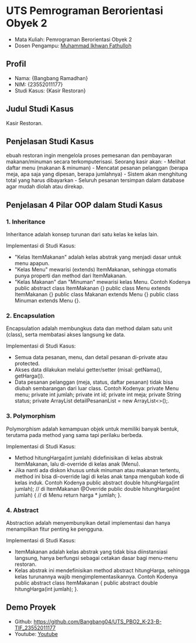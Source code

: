 # UTS Pemrograman Berorientasi Obyek 2
<ul>
  <li>Mata Kuliah: Pemrograman Berorientasi Obyek 2</li>
  <li>Dosen Pengampu: <a href="https://github.com/Muhammad-Ikhwan-Fathulloh">Muhammad Ikhwan Fathulloh</a></li>
</ul>

## Profil
<ul>
  <li>Nama: {Bangbang Ramadhan}</li>
  <li>NIM: {23552011177}</li>
  <li>Studi Kasus: {Kasir Restoran}</li>
</ul>

## Judul Studi Kasus
<p>Kasir Restoran.</p>

## Penjelasan Studi Kasus
<p>ebuah restoran ingin mengelola proses pemesanan dan pembayaran makanan/minuman secara terkomputerisasi. Seorang kasir akan:
- Melihat daftar menu (makanan & minuman)
- Mencatat pesanan pelanggan (berapa meja, apa saja yang dipesan, berapa jumlahnya)
- Sistem akan menghitung total yang harus dibayarkan
- Seluruh pesanan tersimpan dalam database agar mudah diolah atau direkap.</p>

## Penjelasan 4 Pilar OOP dalam Studi Kasus

### 1. Inheritance
<p>Inheritance adalah konsep turunan dari satu kelas ke kelas lain.

Implementasi di Studi Kasus:
- "Kelas ItemMakanan" adalah kelas abstrak yang menjadi dasar untuk menu apapun.
- "Kelas Menu" mewarisi (extends) ItemMakanan, sehingga otomatis punya properti dan method dari ItemMakanan.
- "Kelas Makanan" dan "Minuman" mewarisi kelas Menu.
  Contoh Kodenya 
public abstract class ItemMakanan {}
public class Menu extends ItemMakanan {}
public class Makanan extends Menu {}
public class Minuman extends Menu {}.</p>

### 2. Encapsulation
<p>Encapsulation adalah membungkus data dan method dalam satu unit (class), serta membatasi akses langsung ke data.

Implementasi di Studi Kasus:
- Semua data pesanan, menu, dan detail pesanan di-private atau protected.
- Akses data dilakukan melalui getter/setter (misal: getNama(), getHarga()).
- Data pesanan pelanggan (meja, status, daftar pesanan) tidak bisa diubah sembarangan dari luar class.
  Contoh Kodenya:
  private Menu menu;
  private int jumlah;
  private int id;
  private int meja;
  private String status;
  private ArrayList<DetailPesanan> detailPesananList = new ArrayList<>();.</p>

### 3. Polymorphism
<p>Polymorphism adalah kemampuan objek untuk memiliki banyak bentuk, terutama pada method yang sama tapi perilaku berbeda.

Implementasi di Studi Kasus:
- Method hitungHarga(int jumlah) didefinisikan di kelas abstrak ItemMakanan, lalu di-override di kelas anak (Menu).
- Jika nanti ada diskon khusus untuk minuman atau makanan tertentu, method ini bisa di-override lagi di kelas anak tanpa mengubah kode di kelas induk.
  Contoh Kodenya
  public abstract double hitungHarga(int jumlah); // di ItemMakanan
@Override
public double hitungHarga(int jumlah) { // di Menu
    return harga * jumlah;
}.</p>

### 4. Abstract
<p>Abstraction adalah menyembunyikan detail implementasi dan hanya menampilkan fitur penting ke pengguna.

Implementasi di Studi Kasus:
- ItemMakanan adalah kelas abstrak yang tidak bisa diinstansiasi langsung, hanya berfungsi sebagai cetakan dasar bagi menu-menu restoran.
- Kelas abstrak ini mendefinisikan method abstract hitungHarga, sehingga kelas turunannya wajib mengimplementasikannya.
Contoh Kodenya
public abstract class ItemMakanan {
    public abstract double hitungHarga(int jumlah);
}.</p>

## Demo Proyek
<ul>
  <li>Github: <a href="">https://github.com/Bangbang04/UTS_PBO2_K-23-B-TIF_23552011177</a></li>
  <li>Youtube: <a href="">Youtube</a></li>
</ul>
